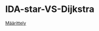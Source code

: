 # IDA-star-VS-Dijkstra

[Määrittely](https://github.com/Sidorow/IDA-star-VS-Dijkstra/blob/main/Dokumentaatio/maarittely.md)
